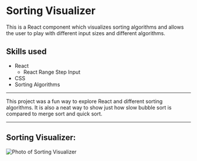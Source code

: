 # Sorting Visualizer

This is a React component which visualizes sorting algorithms and allows the user to play with different input sizes and different algorithms. 

## Skills used
* React
  * React Range Step Input
* CSS
* Sorting Algorithms
___

This project was a fun way to explore React and different sorting algorithms. It is also a neat way to show just how slow bubble sort is compared to merge sort and quick sort. 

___

## Sorting Visualizer:
![Photo of Sorting Visualizer](https://user-images.githubusercontent.com/67520166/167269038-3eb57194-c977-47dc-ae87-cefe27bacde0.png)
